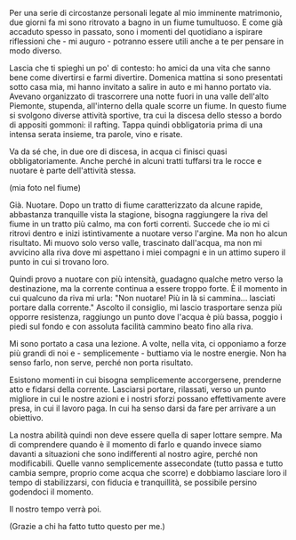 Per una serie di circostanze personali legate al mio imminente matrimonio, due giorni fa mi sono ritrovato a bagno in un fiume tumultuoso.
E come già accaduto spesso in passato, sono i momenti del quotidiano a ispirare riflessioni che - mi auguro - potranno essere utili anche a te per pensare in modo diverso.

Lascia che ti spieghi un po' di contesto: ho amici da una vita che sanno bene come divertirsi e farmi divertire. Domenica mattina si sono presentati sotto casa mia, mi hanno invitato a salire in auto e mi hanno portato via.
Avevano organizzato di trascorrere una notte fuori in una valle dell'alto Piemonte, stupenda, all'interno della quale scorre un fiume. 
In questo fiume si svolgono diverse attività sportive, tra cui la discesa dello stesso a bordo di appositi gommoni: il rafting. Tappa quindi obbligatoria prima di una intensa serata insieme, tra parole, vino e risate.

Va da sé che, in due ore di discesa, in acqua ci finisci quasi obbligatoriamente. Anche perché in alcuni tratti tuffarsi tra le rocce e nuotare è parte dell'attività stessa.

(mia foto nel fiume)

Già. Nuotare.
Dopo un tratto di fiume caratterizzato da alcune rapide, abbastanza tranquille vista la stagione, bisogna raggiungere la riva del fiume in un tratto più calmo, ma con forti correnti.
Succede che io mi ci ritrovi dentro e inizi istintivamente a nuotare verso l'argine.
Ma non ho alcun risultato. Mi muovo solo verso valle, trascinato dall'acqua, ma non mi avvicino alla riva dove mi aspettano i miei compagni e in un attimo supero il punto in cui si trovano loro. 

Quindi provo a nuotare con più intensità, guadagno qualche metro verso la destinazione, ma la corrente continua a essere troppo forte. 
È il momento in cui qualcuno da riva mi urla: "Non nuotare! Più in là si cammina... lasciati portare dalla corrente."
Ascolto il consiglio, mi lascio trasportare senza più opporre resistenza, raggiungo un punto dove l'acqua è più bassa, poggio i piedi sul fondo e con assoluta facilità cammino beato fino alla riva. 

Mi sono portato a casa una lezione.
A volte, nella vita, ci opponiamo a forze più grandi di noi e - semplicemente - buttiamo via le nostre energie.
Non ha senso farlo, non serve, perché non porta risultato.

Esistono momenti in cui bisogna semplicemente accorgersene, prenderne atto e fidarsi della corrente. 
Lasciarsi portare, rilassati, verso un punto migliore in cui le nostre azioni e i nostri sforzi possano effettivamente avere presa, in cui il lavoro paga. In cui ha senso darsi da fare per arrivare a un obiettivo.

La nostra abilità quindi non deve essere quella di saper lottare sempre. 
Ma di comprendere quando è il momento di farlo e quando invece siamo davanti a situazioni che sono indifferenti al nostro agire, perché non modificabili. Quelle vanno semplicemente assecondate (tutto passa e tutto cambia sempre, proprio come acqua che scorre) e dobbiamo lasciare loro il tempo di stabilizzarsi, con fiducia e tranquillità, se possibile persino godendoci il momento.

Il nostro tempo verrà poi.

(Grazie a chi ha fatto tutto questo per me.)

